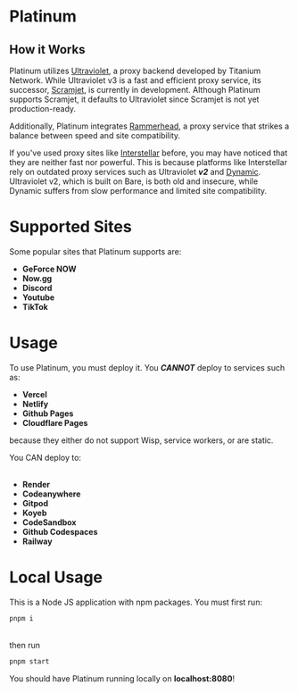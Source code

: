 <h1>
  <b>
    Platinum
  </b>
</h1>

<h2>
  <b>
    How it Works
  </b>
</h2>
<p>
Platinum utilizes <a href="https://github.com/titaniumnetwork-dev/Ultraviolet">Ultraviolet</a>, a proxy backend developed by Titanium Network. While Ultraviolet v3 is a fast and efficient proxy service, its successor, <a href="https://github.com/MercuryWorkshop/scramjet">Scramjet</a>, is currently in development. Although Platinum supports Scramjet, it defaults to Ultraviolet since Scramjet is not yet production-ready.

Additionally, Platinum integrates <a href="https://github.com/binary-person/rammerhead">Rammerhead</a>, a proxy service that strikes a balance between speed and site compatibility.
</p>
<p>
If you've used proxy sites like <a href="https://github.com/UseInterstellar/Interstellar">Interstellar</a> before, you may have noticed that they are neither fast nor powerful. This is because platforms like Interstellar rely on outdated proxy services such as Ultraviolet <b><i>v2</i></b> and <a href="https://github.com/NebulaServices/Dynamic">Dynamic</a>. Ultraviolet v2, which is built on Bare, is both old and insecure, while Dynamic suffers from slow performance and limited site compatibility.
</p>
<h1>
  <b>
    Supported Sites
  </b>
</h1>
<p>
  Some popular sites that Platinum supports are:

  - <b>GeForce NOW</b><br>
  - <b>Now.gg</b><br>
  - <b>Discord</b><br>
  - <b>Youtube</b><br>
  - <b>TikTok</b><br>
</p>
<h1>
  <b>
    Usage
  </b>
</h1>
<p>
  To use Platinum, you must deploy it. You <b><i>CANNOT</i></b> deploy to services such as:
  
  - <b>Vercel</b><br>
  - <b>Netlify</b><br>
  - <b>Github Pages</b><br>
  - <b>Cloudflare Pages</b><br>

  because they either do not support Wisp, service workers, or are static.<br>

  You CAN deploy to:<br><br> <b>
  - Render<br>
  - Codeanywhere<br>
  - Gitpod<br>
  - Koyeb<br>
  - CodeSandbox<br>
  - Github Codespaces<br>
  - Railway<br></b>
</p>
<h1>
  <b>
    Local Usage
  </b>
</h1>
<p>
  This is a Node JS application with npm packages. You must first run:
  
  ```bash
  pnpm i
  ```
  <br>
  then run
  
  ```bash
  pnpm start
  ```
  
  You should have Platinum running locally on <b>localhost:8080</b>!
</p>
